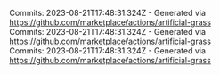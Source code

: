 Commits: 2023-08-21T17:48:31.324Z - Generated via https://github.com/marketplace/actions/artificial-grass
<br>
Commits: 2023-08-21T17:48:31.324Z - Generated via https://github.com/marketplace/actions/artificial-grass
<br>
Commits: 2023-08-21T17:48:31.324Z - Generated via https://github.com/marketplace/actions/artificial-grass
<br>
